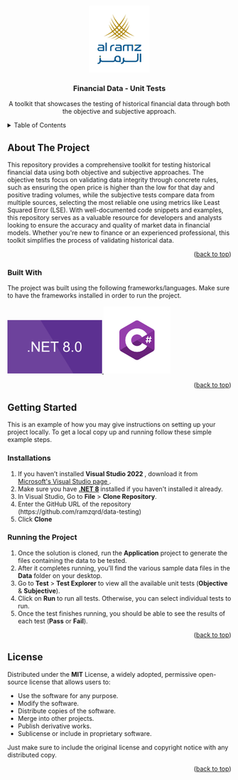 <!-- PROJECT LOGO -->
<br />
<div align="center" id="readme-top">
  <a href="https://alramz.ae/">
    <img src="images/logo.png" alt="Logo" width="auto" height="150">
  </a>

  <h3 align="center"> Financial Data - Unit Tests </h3>

  <p align="center">
    A toolkit that showcases the testing of historical financial data through both the objective and subjective approach.
  </p>
</div>



<!-- TABLE OF CONTENTS -->
<details>
  <summary>Table of Contents</summary>
  <ol>
    <li>
      <a href="#about-the-project">About The Project</a>
      <ul>
        <li><a href="#built-with">Built With</a></li>
      </ul>
    </li>
    <li>
      <a href="#getting-started">Getting Started</a>
      <ul>
        <li><a href="#installations">Installations</a></li>
        <li><a href="#running">Running the Project</a></li>
      </ul>
    </li>
    <li><a href="#license">License</a></li>
  </ol>
</details>


<!-- ABOUT THE PROJECT -->
## About The Project
This repository provides a comprehensive toolkit for testing historical financial data using both objective and subjective approaches. The objective tests focus on validating data integrity through concrete rules, such as ensuring the open price is higher than the low for that day and positive trading volumes, while the subjective tests compare data from multiple sources, selecting the most reliable one using metrics like Least Squared Error (LSE). With well-documented code snippets and examples, this repository serves as a valuable resource for developers and analysts looking to ensure the accuracy and quality of market data in financial models. Whether you're new to finance or an experienced professional, this toolkit simplifies the process of validating historical data.
<p id="about-the-project" align="right">(<a href="#readme-top">back to top</a>)</p>

### Built With
<div ></div>
The project was built using the following frameworks/languages. Make sure to have the frameworks installed in order to run the project.
<br> <br>
<a href="https://dotnet.microsoft.com/en-us/download/dotnet/8.0">
    <img src="images/dotnet.png" alt="Logo" width="auto" height="120">
</a>
                 
<a href="https://dotnet.microsoft.com/en-us/languages/csharp">
    <img src="images/csharp.png" alt="Logo" width="auto" height="150">
  </a>


<p id="built-with" align="right">(<a href="#readme-top">back to top</a>)</p>



<!-- GETTING STARTED -->
## Getting Started
<div  id="getting-started"> </div>
This is an example of how you may give instructions on setting up your project locally.
To get a local copy up and running follow these simple example steps.

<h3> Installations </h3>
<div  id="installations"> </div>
<ol>
  <li> If you haven’t installed <b> Visual Studio 2022 </b>, download it from <a href = "https://visualstudio.microsoft.com/"> Microsoft's Visual Studio page </a>. </li>
  <li> Make sure you have <b><a href="https://dotnet.microsoft.com/en-us/download/dotnet/8.0">.NET 8</a> </b> installed if you haven't installed it already. </li>
  <li> In Visual Studio, Go to <b>File</b> > <b>Clone Repository</b>.</li>
  <li> Enter the GitHub URL of the repository (https://github.com/ramzqrd/data-testing) </li>
  <li> Click <b>Clone</b></li>
</ol>
<h3> Running the Project </h3>
<div  id="running"> </div>
<ol>
  <li> Once the solution is cloned, run the <b>Application</b> project to generate the files containing the data to be tested.</li>
  <li> After it completes running, you’ll find the various sample data files in the <b>Data</b> folder on your desktop. </li>
  <li> Go to <b>Test</b> > <b>Test Explorer</b> to view all the available unit tests (<b>Objective</b> & <b>Subjective</b>). </li>
  <li> Click on <b>Run</b> to run all tests. Otherwise, you can select individual tests to run.</li>
  <li> Once the test finishes running, you should be able to see the results of each test (<b>Pass</b> or <b>Fail</b>). </li>
</ol>
<p align="right">(<a href="#readme-top">back to top</a>)</p>

<!-- License -->
## License
<div  id="license"> </div>
Distributed under the <b>MIT</b> License, a widely adopted, permissive open-source license that allows users to:
<ul> 
<li> Use the software for any purpose. </li>
<li> Modify the software. </li>
<li> Distribute copies of the software. </li>
<li> Merge into other projects. </li>
<li> Publish derivative works. </li>
<li> Sublicense or include in proprietary software. </li>
</ul>
Just make sure to include the original license and copyright notice with any distributed copy.
<p align="right">(<a href="#readme-top">back to top</a>)</p>

